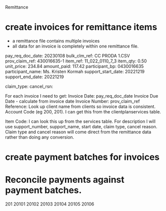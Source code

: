 <script>

</script>

Remittance

# create invoices for remittance items
- a remittance file contains multiple invoices
- all data for an invoice is completely within one remittance file.


pay_req_doc_date: 20230108
bulk_clm_ref: CC PRODA 1.CSV
prov_claim_ref: 430016635-1
item_ref: 11_022_0110_7_3
item_qty: 0.50
unit_price: 234.84
amount_paid: 117.42
participant_bp: 0430016635
participant_name: Ms. Kristen Kormah
support_start_date: 20221219
support_end_date: 20221219

claim_type: 
cancel_rsn: 


For each invoice I need to get:
Invoice Date: pay_req_doc_date
Invoice Due Date - calculate from invoice date
Invoice Number: prov_claim_ref
Reference: Look up client name from clients so invoice data is consistent.
Account Code (eg 200, 201).  I can get this from the clientplanservices table.


Item Code: I can look this up from the services table.
For description I will use support_number, support_name, start date, claim type, cancel reason.  Claim type and cancel reason will come direct from the remittance data rather than doing any conversion.


# create payment batches for invoices 



# Reconcile payments against payment batches.

201
20101
20102
20103
20104
20105
20106
